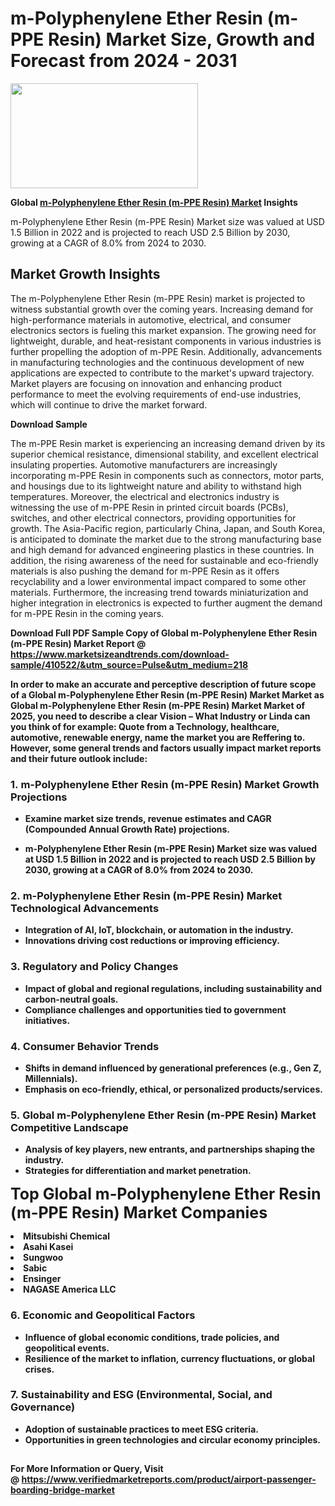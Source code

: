 <H1>m-Polyphenylene Ether Resin (m-PPE Resin) Market Size, Growth and Forecast from 2024 - 2031</H1><img class="aligncenter size-medium wp-image-584254" src="https://thirdeyenews.in/wp-content/uploads/2024/09/Global-Market-Research-300x168.jpeg" alt="" width="300" height="168" /><p><strong>Global&nbsp;<a href="https://www.marketsizeandtrends.com/download-sample/410522/&amp;utm_source=Pulse&amp;utm_medium=218">m-Polyphenylene Ether Resin (m-PPE Resin) Market</a> Insights</strong></p><p>m-Polyphenylene Ether Resin (m-PPE Resin) Market size was valued at USD 1.5 Billion in 2022 and is projected to reach USD 2.5 Billion by 2030, growing at a CAGR of 8.0% from 2024 to 2030.</p><p><h2>Market Growth Insights</h2> <p>The m-Polyphenylene Ether Resin (m-PPE Resin) market is projected to witness substantial growth over the coming years. Increasing demand for high-performance materials in automotive, electrical, and consumer electronics sectors is fueling this market expansion. The growing need for lightweight, durable, and heat-resistant components in various industries is further propelling the adoption of m-PPE Resin. Additionally, advancements in manufacturing technologies and the continuous development of new applications are expected to contribute to the market's upward trajectory. Market players are focusing on innovation and enhancing product performance to meet the evolving requirements of end-use industries, which will continue to drive the market forward.</p> <p><strong>Download Sample</strong></p> <p>The m-PPE Resin market is experiencing an increasing demand driven by its superior chemical resistance, dimensional stability, and excellent electrical insulating properties. Automotive manufacturers are increasingly incorporating m-PPE Resin in components such as connectors, motor parts, and housings due to its lightweight nature and ability to withstand high temperatures. Moreover, the electrical and electronics industry is witnessing the use of m-PPE Resin in printed circuit boards (PCBs), switches, and other electrical connectors, providing opportunities for growth. The Asia-Pacific region, particularly China, Japan, and South Korea, is anticipated to dominate the market due to the strong manufacturing base and high demand for advanced engineering plastics in these countries. In addition, the rising awareness of the need for sustainable and eco-friendly materials is also pushing the demand for m-PPE Resin as it offers recyclability and a lower environmental impact compared to some other materials. Furthermore, the increasing trend towards miniaturization and higher integration in electronics is expected to further augment the demand for m-PPE Resin in the coming years. <p><strong></p><p><span class=""><strong>Download Full PDF Sample Copy of Global m-Polyphenylene Ether Resin (m-PPE Resin) Market Report</strong> @ <a href="https://www.marketsizeandtrends.com/download-sample/410522/&amp;utm_source=Pulse&amp;utm_medium=218" target="_blank">https://www.marketsizeandtrends.com/download-sample/410522/&amp;utm_source=Pulse&amp;utm_medium=218</a></span></p><p>In order to make an accurate and perceptive description of future scope of a Global&nbsp;m-Polyphenylene Ether Resin (m-PPE Resin) Market Market as Global&nbsp;m-Polyphenylene Ether Resin (m-PPE Resin) Market Market of 2025, you need to describe a clear Vision &ndash; What Industry or Linda can you think of for example: Quote from a Technology, healthcare, automotive, renewable energy, name the market you are Reffering to. However, some general trends and factors usually impact market reports and their future outlook include:</p><h3>1.&nbsp;<strong>m-Polyphenylene Ether Resin (m-PPE Resin) Market Growth Projections</strong></h3><ul><li>Examine market size trends, revenue estimates and CAGR (Compounded Annual Growth Rate) projections.</li><li><p>m-Polyphenylene Ether Resin (m-PPE Resin) Market size was valued at USD 1.5 Billion in 2022 and is projected to reach USD 2.5 Billion by 2030, growing at a CAGR of 8.0% from 2024 to 2030.</p></li></ul><h3>2.&nbsp;<strong>m-Polyphenylene Ether Resin (m-PPE Resin) Market Technological Advancements</strong></h3><ul><li>Integration of AI, IoT, blockchain, or automation in the industry.</li><li>Innovations driving cost reductions or improving efficiency.</li></ul><h3>3.&nbsp;<strong>Regulatory and Policy Changes</strong></h3><ul><li>Impact of global and regional regulations, including sustainability and carbon-neutral goals.</li><li>Compliance challenges and opportunities tied to government initiatives.</li></ul><h3>4.&nbsp;<strong>Consumer Behavior Trends</strong></h3><ul><li>Shifts in demand influenced by generational preferences (e.g., Gen Z, Millennials).</li><li>Emphasis on eco-friendly, ethical, or personalized products/services.</li></ul><h3>5.&nbsp;<strong>Global m-Polyphenylene Ether Resin (m-PPE Resin) Market Competitive Landscape</strong></h3><ul><li>Analysis of key players, new entrants, and partnerships shaping the industry.</li><li>Strategies for differentiation and market penetration.</li></ul><p data-pm-slice="1 1 []"><span style="color: inherit; font-family: inherit; font-size: 25px;">Top Global m-Polyphenylene Ether Resin (m-PPE Resin) Market Companies</span></p><div class="" data-test-id=""><p><li>Mitsubishi Chemical</li><li> Asahi Kasei</li><li> Sungwoo</li><li> Sabic</li><li> Ensinger</li><li> NAGASE America LLC</li></p></div><h3>6.&nbsp;<strong>Economic and Geopolitical Factors</strong></h3><ul><li>Influence of global economic conditions, trade policies, and geopolitical events.</li><li>Resilience of the market to inflation, currency fluctuations, or global crises.</li></ul><h3>7.&nbsp;<strong>Sustainability and ESG (Environmental, Social, and Governance)</strong></h3><ul><li>Adoption of sustainable practices to meet ESG criteria.</li><li>Opportunities in green technologies and circular economy principles.</li></ul><h2><strong style="font-size: 14px;">For More Information or Query, Visit @&nbsp;</strong><a style="background-color: #ffffff; font-size: 14px;" href="https://www.marketsizeandtrends.com/report/m-polyphenylene-ether-resin-m-ppe-resin-market/" target="_blank">https://www.verifiedmarketreports.com/product/airport-passenger-boarding-bridge-market</a></h2>
